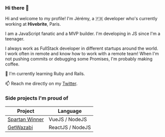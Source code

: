 ### Hi there 👋

Hi and welcome to my profile!
I'm Jérémy, a 🇫🇷 developer who's currently working at **Hivebrite**, Paris.

I am a JavaScript fanatic and a MVP builder. I'm developing in JS since I'm a teenager.

I always work as FullStack developer in different startups around the world. 
I work often in remote and know how to work with a remote team!
When I'm not pushing commits or debugging some Promises, I'm probably making coffee.

🌱 I'm currently learning Ruby and Rails.

📫 Reach me directly on my [Twitter](https://twitter.com/MPefi).

### Side projects I'm proud of

| Project | Language |
| --- | --- |
| [Spartan Winner](https://spartanwinner.com/) | VueJS / NodeJS |
| [GetWazabi](https://www.getwazabi.com/) | ReactJS / NodeJS |


<!--
**adrijere/adrijere** is a ✨ _special_ ✨ repository because its `README.md` (this file) appears on your GitHub profile.

Here are some ideas to get you started:

- 🔭 I’m currently working on ...
- 🌱 I’m currently learning ...
- 👯 I’m looking to collaborate on ...
- 🤔 I’m looking for help with ...
- 💬 Ask me about ...
- 📫 How to reach me: ...
- 😄 Pronouns: ...
- ⚡ Fun fact: ...
-->

